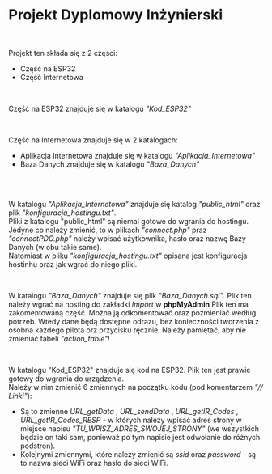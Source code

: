# Projekt Dyplomowy Inżynierski
<br>

Projekt ten składa się z 2 części:
- Część na ESP32
- Część Internetowa

<br>

Część na ESP32 znajduje się w katalogu <i>"Kod_ESP32"</i>

<br>

Część na Internetowa znajduje się w 2 katalogach:
- Aplikacja Internetowa znajduje się w katalogu <i>"Aplikacja_Internetowa"</i>
- Baza Danych znajduje się w katalogu <i>"Baza_Danych"</i>

<br>
<br>

W katalogu <i>"Aplikacja_Internetowa"</i> znajduje się katalog <i>"public_html"</i> oraz plik <i>"konfiguracja_hostingu.txt"</i>.
<br> Pliki z katalogu "public_html" są niemal gotowe do wgrania do hostingu. 
Jedyne co należy zmienić, to w plikach <i>"connect.php"</i> praz <i>"connectPDO.php"</i> należy wpisać użytkownika, hasło oraz nazwę Bazy Danych (w obu takie same).
<br> Natomiast w pliku <i>"konfiguracja_hostingu.txt"</i> opisana jest konfiguracja hostinhu oraz jak wgrać do niego pliki.

<br>

W katalogu <i>"Baza_Danych"</i> znajduje się plik <i>"Baza_Danych.sql"</i>. Plik ten należy wgrać na hosting do zakładki <i>Import</i> w <b>phpMyAdmin</b>
Plik ten ma zakomentowaną część. Można ją odkomentować oraz pozmieniać według potrzeb. 
Wtedy dane będą dostępne odrazu, bez konieczności tworzenia z osobna każdego pilota orz przycisku ręcznie.
Należy pamiętać, aby nie zmieniać tabeli <i>"action_table"</i>!

<br>

W katalogu "Kod_ESP32" znajduje się kod na ESP32. Plik ten jest prawie gotowy do wgrania do urządzenia. 
<br> Należy w nim zmienić 6 zmiennych na początku kodu (pod komentarzem <i>"// Linki"</i>):
- Są to zmienne <i>URL_getData</i> , <i>URL_sendData</i> , <i>URL_getIR_Codes</i> , <i>URL_getIR_Codes_RESP</i> - w których należy wpisać adres strony w miejsce napisu <i>"TU_WPISZ_ADRES_SWOJEJ_STRONY"</i> (we wszystkich będzie on taki sam, ponieważ po tym napisie jest odwołanie do różnych podstron).
- Kolejnymi zmiennymi, które należy zmienić są <i>ssid</i> oraz <i>password</i> - są to nazwa sieci WiFi oraz hasło do sieci WiFi.


